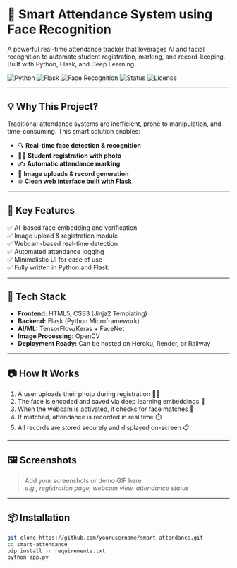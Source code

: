 # 🧠 Smart Attendance System using Face Recognition

A powerful real-time attendance tracker that leverages AI and facial recognition to automate student registration, marking, and record-keeping. Built with Python, Flask, and Deep Learning.

![Python](https://img.shields.io/badge/Python-3.9-blue)
![Flask](https://img.shields.io/badge/Flask-Backend-lightgreen)
![Face Recognition](https://img.shields.io/badge/Face_Recognition-AI--powered-critical)
![Status](https://img.shields.io/badge/Status-In_Progress-yellow)
![License](https://img.shields.io/badge/License-MIT-blue)

---

## 💡 Why This Project?

Traditional attendance systems are inefficient, prone to manipulation, and time-consuming. This smart solution enables:

- 🔍 **Real-time face detection & recognition**
- 🧑‍🎓 **Student registration with photo**
- ✍️ **Automatic attendance marking**
- 📁 **Image uploads & record generation**
- 🌐 **Clean web interface built with Flask**

---

## 🚀 Key Features

✅ AI-based face embedding and verification  
✅ Image upload & registration module  
✅ Webcam-based real-time detection  
✅ Automated attendance logging  
✅ Minimalistic UI for ease of use  
✅ Fully written in Python and Flask  

---

## 🧪 Tech Stack

- **Frontend:** HTML5, CSS3 (Jinja2 Templating)
- **Backend:** Flask (Python Microframework)
- **AI/ML:** TensorFlow/Keras + FaceNet
- **Image Processing:** OpenCV
- **Deployment Ready:** Can be hosted on Heroku, Render, or Railway

---

## 📷 How It Works

1. A user uploads their photo during registration 🧑‍🎓  
2. The face is encoded and saved via deep learning embeddings 🧠  
3. When the webcam is activated, it checks for face matches 🎥  
4. If matched, attendance is recorded in real time ⏱️  
5. All records are stored securely and displayed on-screen 📋  

---

## 🖼️ Screenshots

> Add your screenshots or demo GIF here  
> _e.g., registration page, webcam view, attendance status_

---

## 📦 Installation

```bash
git clone https://github.com/yourusername/smart-attendance.git
cd smart-attendance
pip install -r requirements.txt
python app.py
